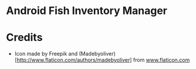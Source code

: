# Android Fish Inventory Manager

# Credits
- Icon made by Freepik and (Madebyoliver)[http://www.flaticon.com/authors/madebyoliver] from www.flaticon.com 
